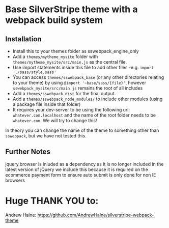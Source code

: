 # Base SilverStripe theme with a webpack build system

## Installation

 - Install this to your themes folder as sswebpack_engine_only
 - Add a `themes/mytheme_mysite` folder with  `themes/mytheme_mysite/src/main.js` as the central file.
 - Use import statements inside this file to add other files -e.g. `import './sass/style.sass'`
 - You can access `themes/sswebpack_base` (or any other directories relating to your theme) by using `@import '~base/sass/{file}'`, however `sswebpack_mysite/src/main.js` remains the root of all includes
 - Add a `themes/sswebpack_dist` for the final output.
 - Add a `themes/sswebpack_node_modules/` to include other modules (using a package file inside that folder)
 - It requires your dev-server to be using the following url: `whatever.com.localhost` and the name of the root folder needs to be `whatever.com`.  We will try to change this!

In theory you can change the name of the theme to something other than `sswebpack`, but we have not tested this.

## Further Notes
jquery.browser is inluded as a dependency as it is no longer included in the latest version of jQuery
we include this because it is required on the ecommerce payment form to ensure auto submit is only done for non IE browsers

# Huge THANK YOU to:

Andrew Haine:
https://github.com/AndrewHaine/silverstripe-webpack-theme
